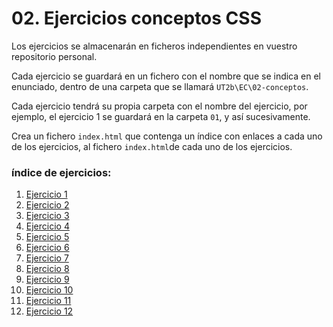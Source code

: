 # 02. Ejercicios conceptos CSS

Los ejercicios se almacenarán en ficheros independientes en vuestro repositorio personal.

Cada ejercicio se guardará en un fichero con el nombre que se indica en el enunciado, dentro de una carpeta que se llamará `UT2b\EC\02-conceptos`.

Cada ejercicio tendrá su propia carpeta con el nombre del ejercicio, por ejemplo, el ejercicio 1 se guardará en la carpeta `01`, y así sucesivamente.

Crea un fichero `index.html` que contenga un índice con enlaces a cada uno de los ejercicios, al fichero `index.html`de cada uno de los ejercicios.


### índice de ejercicios:

1. [Ejercicio 1](./exercises/01.list-style.md)
2. [Ejercicio 2](./exercises/02.background.md)
3. [Ejercicio 3](./exercises/03.appy-varias-classes.md)
4. [Ejercicio 4](./exercises/04.specifiycity.md)
5. [Ejercicio 5](./exercises/05.practicing-rules.md)
6. [Ejercicio 6](./exercises/06.very-specific-rules.md)
7. [Ejercicio 7](./exercises/07.rounded-image-.md)
8. [Ejercicio 8](./exercises/08.anchor-styles.md)
9. [Ejercicio 9](./exercises/09.own-font.md)
10. [Ejercicio 10](./exercises/10.awesome-icons.md)
11. [Ejercicio 11](./exercises/11.relative-font-size.md)
12. [Ejercicio 12](./exercises/12.anchor-like-button.md)


